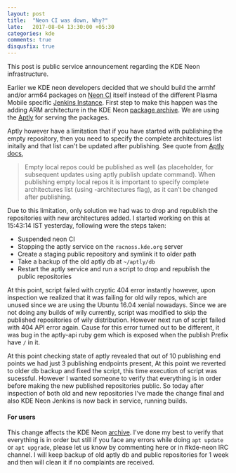 ```yaml
---
layout: post
title:  "Neon CI was down, Why?"
late:   2017-08-04 13:30:00 +05:30
categories: kde
comments: true
disqusfix: true
---
```


This post is public service announcement regarding the KDE Neon infrastructure.

Earlier we KDE neon developers decided that we should build the armhf and/or arm64 packages on [Neon CI](https://build.neon.kde.org) itself instead of the different Plasma Mobile specific [Jenkins Instance](http://mobile.neon.pangea.pub:8080). First step to make this happen was the adding ARM architecture in the KDE Neon [package archive](https://archive.neon.kde.org). We are using the [Aptly](https://www.aptly.info) for serving the packages.

Aptly however have a limitation that if you have started with publishing the empty repository, then you need to specify the complete architectures list initally and that list can't be updated after publishing. See quote from [Aptly docs](https://www.aptly.info/doc/aptly/publish/repo/),

> Empty local repos could be published as well (as placeholder, for subsequent updates using aptly publish update command). When publishing empty local repos it is important to specify complete architectures list (using -architectures flag), as it can’t be changed after publishing.

Due to this limitation, only solution we had was to drop and republish the repositories with new architectures added. I started working on this at 15:43:14 IST yesterday, following were the steps taken:

- Suspended neon CI
- Stopping the aptly service on the `racnoss.kde.org` server
- Create a staging public repository and symlink it to older path
- Take a backup of the old aptly db at `~/aptly/db`
- Restart the aptly service and run a script to drop and republish the public repositories

At this point, script failed with cryptic 404 error instantly however, upon inspection we realized that it was failing for old wily repos, which are unused since we are using the Ubuntu 16.04 xenial nowadays. Since we are not doing any builds of wily currently, script was modified to skip the published repositories of wily distribution. However next run of script failed with 404 API error again. Cause for this error turned out to be different, it was bug in the aptly-api ruby gem which is exposed when the publish Prefix have `/` in it.

At this point checking state of aptly revealed that out of 10 publishing end points we had just 3 publishing endpoints present, At this point we reverted to older db backup and fixed the script, this time execution of script was sucessful. However I wanted someone to verify that everything is in order before making the new published repositories public. So today after inspection of both old and new repositories I've made the change final and also KDE Neon Jenkins is now back in service, running builds.

#### For users

This change affects the KDE Neon [archive](https://archive.neon.kde.org). I've done my best to verify that everything is in order but still if you face any errors while doing `apt update` or `apt upgrade`, please let us know by commenting here or in #kde-neon IRC channel. I will keep backup of old aptly db and public repositories for 1 week and then will clean it if no complaints are received.
